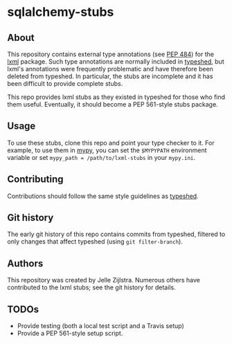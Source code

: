 # sqlalchemy-stubs

## About

This repository contains external type annotations (see
[PEP 484](https://www.python.org/dev/peps/pep-0484/)) for the
[lxml](http://lxml.de/) package. Such type annotations are normally included
in [typeshed](https://www.github.com/python/typeshed), but lxml's annotations were
frequently problematic and have therefore been deleted from typeshed. In particular, the stubs
are incomplete and it has been difficult to provide complete stubs.

This repo provides lxml stubs as they existed in typeshed for those who find them useful.
Eventually, it should become a PEP 561-style stubs package.

## Usage

To use these stubs, clone this repo and point your type checker to it. For example, to use them in
[mypy](http://github.com/python/mypy), you can set the `$MYPYPATH` environment variable or set
`mypy_path = /path/to/lxml-stubs` in your `mypy.ini`.

## Contributing

Contributions should follow the same style guidelines as
[typeshed](https://github.com/python/typeshed/blob/master/CONTRIBUTING.md).

## Git history

The early git history of this repo contains commits from typeshed, filtered to only changes that
affect typeshed (using `git filter-branch`).

## Authors

This repository was created by Jelle Zijlstra. Numerous others have contributed to the
lxml stubs; see the git history for details.

## TODOs

- Provide testing (both a local test script and a Travis setup)
- Provide a PEP 561-style setup script.